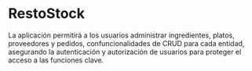 # RestoStock
La aplicación permitirá a los usuarios administrar ingredientes, platos, proveedores y pedidos, confuncionalidades de CRUD para cada entidad, asegurando la autenticación y autorización de usuarios para proteger el acceso a las funciones clave.
